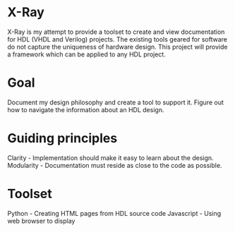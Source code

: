 # X-Ray

X-Ray is my attempt to provide a toolset to create and view documentation for HDL (VHDL and Verilog) projects.
The existing tools geared for software do not capture the uniqueness of hardware design.
This project will provide a framework which can be applied to any HDL project.

# Goal
Document my design philosophy and create a tool to support it.
Figure out how to navigate the information about an HDL design.

# Guiding principles

Clarity - Implementation should make it easy to learn about the design.
Modularity - Documentation must reside as close to the code as possible.

# Toolset

Python - Creating HTML pages from HDL source code
Javascript - Using web browser to display 

